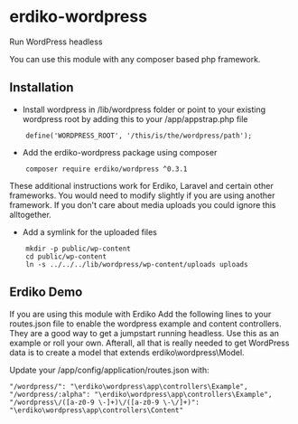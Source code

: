 erdiko-wordpress
================

Run WordPress headless

You can use this module with any composer based php framework.


Installation
------------

* Install wordpress in /lib/wordpress folder or point to your existing wordpress root by adding this to your /app/appstrap.php file

```
    define('WORDPRESS_ROOT', '/this/is/the/wordpress/path');
```

* Add the erdiko-wordpress package using composer

```
    composer require erdiko/wordpress ^0.3.1
```

These additional instructions work for Erdiko, Laravel and certain other frameworks. You would need to modify slightly if you are using another framework.  If you don't care about media uploads you could ignore this alltogether.

* Add a symlink for the uploaded files

```
	mkdir -p public/wp-content
	cd public/wp-content
	ln -s ../../../lib/wordpress/wp-content/uploads uploads
```

Erdiko Demo
-----------

If you are using this module with Erdiko Add the following lines to your routes.json file to enable the wordpress example and content controllers.  They are a good way to get a jumpstart running headless.  Use this as an example or roll your own.  Afterall, all that is really needed to get WordPress data is to create a model that extends erdiko\wordpress\Model.

Update your /app/config/application/routes.json with:

```
"/wordpress/": "\erdiko\wordpress\app\controllers\Example",
"/wordpress/:alpha": "\erdiko\wordpress\app\controllers\Example",
"/wordpress\/([a-z0-9 \-]+)\/([a-z0-9 \-\/]+)": "\erdiko\wordpress\app\controllers\Content"
```

